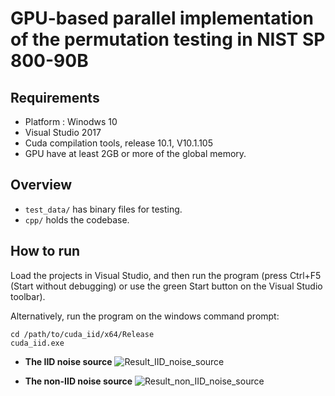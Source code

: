 # GPU-based parallel implementation of the permutation testing in NIST SP 800-90B

## Requirements
* Platform : Winodws 10
* Visual Studio 2017
* Cuda compilation tools, release 10.1, V10.1.105
* GPU have at least 2GB or more of the global memory.

## Overview
* `test_data/` has binary files for testing.
* `cpp/` holds the codebase.

## How to run
Load the projects in Visual Studio, and then run the program (press Ctrl+F5 (Start without debugging) or use the green Start button on the Visual Studio toolbar). 

Alternatively, run the program on the windows command prompt:
<pre><code>cd /path/to/cuda_iid/x64/Release
cuda_iid.exe
</code></pre>

* __The IID noise source__
![Result_IID_noise_source](https://user-images.githubusercontent.com/65601912/82523667-d8d50f80-9b67-11ea-912e-a045a250eb9c.JPG)

* __The non-IID noise source__
![Result_non_IID_noise_source](https://user-images.githubusercontent.com/65601912/82523680-e4c0d180-9b67-11ea-8948-e62d5f070e6a.JPG)

